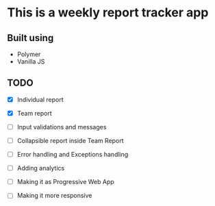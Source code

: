 This is a weekly report tracker app
======

## Built using

- Polymer
- Vanilla JS


## TODO
- [X] Individual report
- [X] Team report
- [ ] Input validations and messages
- [ ] Collapsible report inside Team Report
- [ ] Error handling and Exceptions handling
- [ ] Adding analytics
- [ ] Making it as Progressive Web App
- [ ] Making it more responsive


